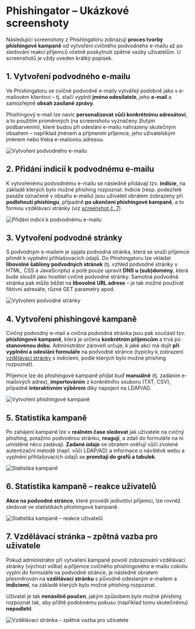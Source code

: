 # Phishingator – Ukázkové screenshoty

Následující screenshoty z Phishingatoru zobrazují **proces tvorby phishingové kampaně** od vytvoření cvičného podvodného e-mailu až po sledování reakcí příjemců včetně poskytnutí zpětné vazby uživatelům. U screenshotů je vždy uveden krátký popisek.



## 1. Vytvoření podvodného e-mailu

Ve Phishingatoru se cvičné podvodné e-maily vytvářejí podobně jako v e-mailovém klientovi – tj. stačí vyplnit **jméno odesílatele**, jeho **e-mail** a samozřejmě **obsah zasílané zprávy**.

Phishingový e-mail lze navíc **personalizovat vůči konkrétnímu adresátovi**, a to použitím proměnných (na screenshotu vyznačeny žlutým podbarvením), které budou při odeslání e-mailu nahrazeny skutečným obsahem – například jménem a příjmením příjemce, jeho uživatelským jménem nebo třeba e-mailovou adresou.

![Vytvoření podvodného e-mailu](doc/images/01-phishing-training-email.png)



## 2. Přidání indicií k podvodnému e-mailu

K vytvořenému podvodnému e-mailu se následně přidávají tzv. **indicie**, na základě kterých bylo možné phishing rozpoznat. Indicie (resp. podezřelé pasáže označené v obsahu e-mailu) jsou uživateli obratem zobrazeny při **podlehnutí phishingu**, případně **po ukončení phishingové kampaně**, a to formou vzdělávací stránky (viz [screenshot č. 7](#7-vzdělávací-stránka--zpětná-vazba-pro-uživatele)).

![Přidání indicií k podvodnému e-mailu](doc/images/02-phishing-training-email-signs.png)



## 3. Vytvoření podvodné stránky

S podvodným e-mailem je spjata podvodná stránka, která se snaží příjemce přimět k vyplnění přihlašovacích údajů. Do Phishingatoru lze vkládat **libovolné šablony podvodných stránek** (tj. vzhled podvodné stránky v HTML, CSS a JavaScriptu) a poté pouze upravit **DNS u (sub)domény**, která bude sloužit jako hostitel cvičné podvodné stránky. Samotná podvodná stránka pak může běžet na **libovolné URL adrese** – je tak možné používat fiktivní adresáře, různé GET parametry apod.

![Vytvoření podvodné stránky](doc/images/03-fraudulent-website.png)



## 4. Vytvoření phishingové kampaně

Cvičný podvodný e-mail a cvičná podvodná stránka jsou pak součástí tzv. **phishingové kampaně**, která je určena **konkrétním příjemcům** a trvá po **stanovenou dobu**. Administrátor zároveň určuje, k jaké akci má dojít **při vyplnění a odeslání formuláře** na podvodné stránce (typicky k zobrazení [vzdělávací stránky](#7-vzdělávací-stránka--zpětná-vazba-pro-uživatele) s indiciemi, podle kterých bylo možné phishing rozpoznat).

Příjemce lze do phishingové kampaně přidat buď **manuálně** (tj. zadáním e-mailových adres), **importováním** z konkrétního souboru (TXT, CSV), případně **interaktivním výběrem** díky napojení na LDAP/AD.

![Vytvoření phishingové kampaně](doc/images/04-campaign.png)



## 5. Statistika kampaně

Po zahájení kampaně lze v **reálném čase sledovat** jak uživatelé na cvičný phishing, potažmo podvodnou stránku, **reagují**, a zdali do formuláře na ni umístěné něco zadávají. **Zadané údaje** se obratem ověřují vůči zvolené autentizační metodě (např. vůči LDAP/AD) a informace o návštěvě webu a vyplnění přihlašovacích údajů se **promítají do grafů a tabulek**.

![Statistika kampaně](doc/images/05-campaign-stats.png)



## 6. Statistika kampaně – reakce uživatelů

**Akce na podvodné stránce**, které provedli jednotliví příjemci, lze rovněž sledovat ve statistikách phishingové kampaně.

![Statistika kampaně – reakce uživatelů](doc/images/06-campaign-stats-user-reactions.png)



## 7. Vzdělávací stránka – zpětná vazba pro uživatele

Pokud administrátor při vytváření kampaně povolil zobrazování vzdělávací stránky (výchozí volba) a příjemce cvičného phishingového e-mailu cokoliv vyplní do formuláře na podvodné stránce, je následně obratem přesměrován na **vzdělávací stránku** s původně odeslaným e-mailem a **indiciemi**, na základě kterých bylo možné phishing rozpoznat.

Uživatel je tak **nenásilně poučen**, jakým způsobem bylo možné phishing rozpoznat tak, aby příště podobnému pokusu (například tomu skutečnému) **nepodlehl**.

![Vzdělávací stránka – zpětná vazba pro uživatele](doc/images/07-campaign-stats-user-summary.png)